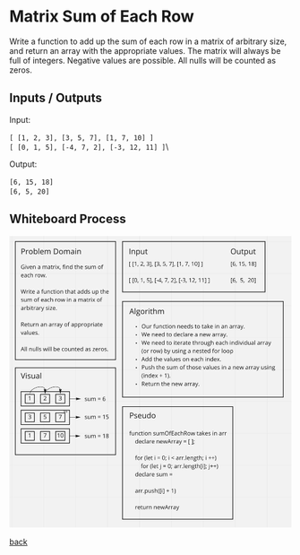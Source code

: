 # Matrix Sum of Each Row

Write a function to add up the sum of each row in a matrix of arbitrary size, and return an array with the appropriate values. The matrix will always be full of integers. Negative values are possible. All nulls will be counted as zeros.

## Inputs / Outputs

Input:

`[ [1, 2, 3], [3, 5, 7], [1, 7, 10] ]`\
`[ [0, 1, 5], [-4, 7, 2], [-3, 12, 11] ]`\

Output:

`[6, 15, 18]`\
`[6, 5, 20]`

## Whiteboard Process

![Matrix Sum of Each Row](./matrix-sums.png)

[back](../README.md)

